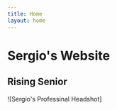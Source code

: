 ```yaml
---
title: Home
layout: home
---
```


# Sergio's Website
## Rising Senior
![Sergio's Professinal Headshot]
